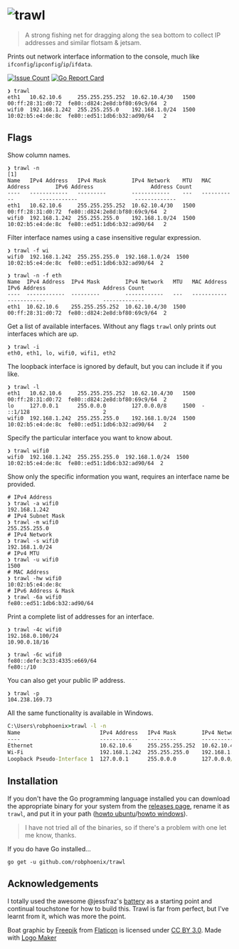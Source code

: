 # ![trawl](/logo.png)

> A strong fishing net for dragging along the sea bottom to collect IP addresses
> and similar flotsam & jetsam.

Prints out network interface information to the console, much like
`ifconfig`/`ipconfig`/`ip`/`ifdata`.

[![Issue Count](https://codeclimate.com/github/robphoenix/trawl/badges/issue_count.svg?style=flat-square)](https://codeclimate.com/github/robphoenix/trawl)
[![Go Report Card](https://goreportcard.com/badge/github.com/robphoenix/trawl)](https://goreportcard.com/report/github.com/robphoenix/trawl)

```console
❯ trawl
eth1   10.62.10.6     255.255.255.252  10.62.10.4/30   1500  00:ff:28:31:d0:72  fe80::d824:2e8d:bf80:69c9/64  2
wifi0  192.168.1.242  255.255.255.0    192.168.1.0/24  1500  10:02:b5:e4:de:8c  fe80::ed51:1db6:b32:ad90/64   2
```

## Flags

Show column names.

```console
❯ trawl -n                                                                                                                                                                    [1]
Name   IPv4 Address   IPv4 Mask        IPv4 Network    MTU   MAC Address        IPv6 Address                  Address Count
----   ------------   ---------        ------------    ---   -----------        ------------                  -------------
eth1   10.62.10.6     255.255.255.252  10.62.10.4/30   1500  00:ff:28:31:d0:72  fe80::d824:2e8d:bf80:69c9/64  2
wifi0  192.168.1.242  255.255.255.0    192.168.1.0/24  1500  10:02:b5:e4:de:8c  fe80::ed51:1db6:b32:ad90/64   2
```

Filter interface names using a case insensitive regular expression.

```console
❯ trawl -f wi
wifi0  192.168.1.242  255.255.255.0  192.168.1.0/24  1500  10:02:b5:e4:de:8c  fe80::ed51:1db6:b32:ad90/64  2

❯ trawl -n -f eth
Name  IPv4 Address  IPv4 Mask        IPv4 Network   MTU   MAC Address        IPv6 Address                  Address Count
----  ------------  ---------        ------------   ---   -----------        ------------                  -------------
eth1  10.62.10.6    255.255.255.252  10.62.10.4/30  1500  00:ff:28:31:d0:72  fe80::d824:2e8d:bf80:69c9/64  2
```

Get a list of available interfaces. Without any flags `trawl` only prints out interfaces which are _up_.

```console
❯ trawl -i
eth0, eth1, lo, wifi0, wifi1, eth2
```

The loopback interface is ignored by default, but you can include it if you like.

```console
❯ trawl -l
eth1   10.62.10.6     255.255.255.252  10.62.10.4/30   1500  00:ff:28:31:d0:72  fe80::d824:2e8d:bf80:69c9/64  2
lo     127.0.0.1      255.0.0.0        127.0.0.0/8     1500  -                  ::1/128                       2
wifi0  192.168.1.242  255.255.255.0    192.168.1.0/24  1500  10:02:b5:e4:de:8c  fe80::ed51:1db6:b32:ad90/64   2
```

Specify the particular interface you want to know about.

```console
❯ trawl wifi0
wifi0  192.168.1.242  255.255.255.0  192.168.1.0/24  1500  10:02:b5:e4:de:8c  fe80::ed51:1db6:b32:ad90/64  2
```

Show only the specific information you want, requires an interface name be provided.

```console
# IPv4 Address
❯ trawl -a wifi0
192.168.1.242
# IPv4 Subnet Mask
❯ trawl -m wifi0
255.255.255.0
# IPv4 Network
❯ trawl -s wifi0
192.168.1.0/24
# IPv4 MTU
❯ trawl -u wifi0
1500
# MAC Address
❯ trawl -hw wifi0
10:02:b5:e4:de:8c
# IPv6 Address & Mask
❯ trawl -6a wifi0
fe80::ed51:1db6:b32:ad90/64
```

Print a complete list of addresses for an interface.

```console
❯ trawl -4c wifi0
192.168.0.100/24
10.90.0.18/16

❯ trawl -6c wifi0
fe80::defe:3c33:4335:e669/64
fe80::/10
```

You can also get your public IP address.

```console
❯ trawl -p
104.238.169.73
```

All the same functionality is available in Windows.

```cmd
C:\Users\robphoenix>trawl -l -n
Name                         IPv4 Address   IPv4 Mask        IPv4 Network    MTU   MAC Address        IPv6 Address                  Address Count
----                         ------------   ---------        ------------    ---   -----------        ------------                  -------------
Ethernet                     10.62.10.6     255.255.255.252  10.62.10.4/30   1500  00:ff:28:31:d0:72  fe80::d824:2e8d:bf80:69c9/64  2
Wi-Fi                        192.168.1.242  255.255.255.0    192.168.1.0/24  1500  10:02:b5:e4:de:8c  fe80::ed51:1db6:b32:ad90/64   2
Loopback Pseudo-Interface 1  127.0.0.1      255.0.0.0        127.0.0.0/8     -1    -                  ::1/128                       2
```

## Installation

If you don't have the Go programming language installed you can download the
appropriate binary for your system from the [releases page](https://github.com/robphoenix/trawl/releases),
rename it as `trawl`, and put it in your path ([howto ubuntu](https://askubuntu.com/questions/440691/add-a-binary-to-my-path)/[howto windows](https://uk.mathworks.com/matlabcentral/answers/94933-how-do-i-edit-my-system-path-in-windows?requestedDomain=www.mathworks.com)).

> I have not tried all of the binaries, so if there's a problem with one let me know, thanks.

If you do have Go installed...

```console
go get -u github.com/robphoenix/trawl
```

## Acknowledgements

I totally used the awesome @jessfraz's [battery](https://github.com/jessfraz/battery)
as a starting point and continual touchstone for how to build this. Trawl is far
from perfect, but I've learnt from it, which was more the point.

Boat graphic by <a href="http://www.flaticon.com/authors/freepik">Freepik</a> from <a href="http://www.flaticon.com/">Flaticon</a> is licensed under <a href="http://creativecommons.org/licenses/by/3.0/" title="Creative Commons BY 3.0">CC BY 3.0</a>. Made with <a href="http://logomakr.com" title="Logo Maker">Logo Maker</a>
